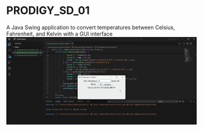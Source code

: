 # PRODIGY_SD_01
A Java Swing application to convert temperatures between Celsius, Fahrenheit, and Kelvin with a GUI interface
![Program Output](output.png)
